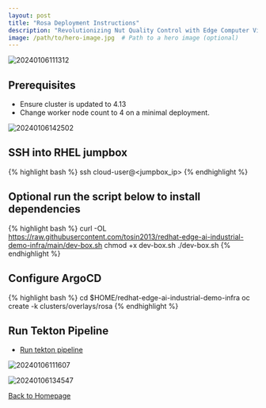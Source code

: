 ```yaml
---
layout: post
title: "Rosa Deployment Instructions"
description: "Revolutionizing Nut Quality Control with Edge Computer Vision using YOLO V5 and Microshift"
image: /path/to/hero-image.jpg  # Path to a hero image (optional)
---
```


![20240106111312](https://i.imgur.com/AGBg7uY.jpg)

## Prerequisites
* Ensure cluster is updated to 4.13
* Change worker node count to 4 on a minimal deployment. 
  
![20240106142502](https://i.imgur.com/kMdBwSo.png)

## SSH into RHEL jumpbox
{% highlight bash %}
ssh  cloud-user@<jumpbox_ip>
{% endhighlight %}

## Optional run the script below to install dependencies
{% highlight bash %}
curl -OL https://raw.githubusercontent.com/tosin2013/redhat-edge-ai-industrial-demo-infra/main/dev-box.sh
chmod +x dev-box.sh
./dev-box.sh
{% endhighlight %}

## Configure ArgoCD 
{% highlight bash %}
cd $HOME/redhat-edge-ai-industrial-demo-infra
oc create -k clusters/overlays/rosa
{% endhighlight %}

## Run Tekton Pipeline
* [Run tekton pipeline](run-tekton-pipeline.md)

![20240106111607](https://i.imgur.com/SH87x22.png)

![20240106134547](https://i.imgur.com/ssgQacx.png)

[Back to Homepage](/)